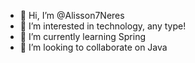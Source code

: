 - 👋 Hi, I’m @Alisson7Neres
- 👀 I’m interested in technology, any type!
- 🌱 I’m currently learning Spring
- 💞️ I’m looking to collaborate on Java

